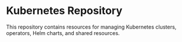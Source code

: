 # Kubernetes Repository
This repository contains resources for managing Kubernetes clusters, operators, Helm charts, and shared resources.
